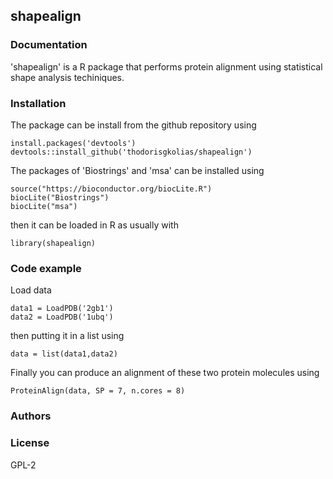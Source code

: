 ## shapealign

### Documentation

'shapealign' is a R package that performs protein alignment using statistical shape analysis techiniques.

### Installation
The package can be install from the github repository using 
```{.r}
install.packages('devtools')
devtools::install_github('thodorisgkolias/shapealign')
```

The packages of 'Biostrings' and 'msa' can be installed using
```{.r}
source("https://bioconductor.org/biocLite.R")
biocLite("Biostrings")
biocLite("msa")
```
then it can be loaded in R as usually with
```{.r}
library(shapealign)
```



### Code example
Load data 
```{.r}
data1 = LoadPDB('2gb1')
data2 = LoadPDB('1ubq')
```
then putting it in a list using

```{.r}
data = list(data1,data2)
```
Finally you can produce an alignment of these two protein molecules using

```{.r}
ProteinAlign(data, SP = 7, n.cores = 8)
```

### Authors

### License
GPL-2


